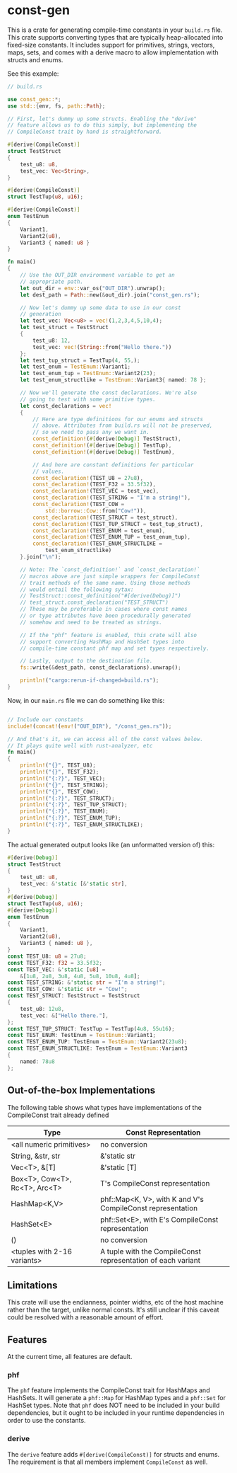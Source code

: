# const-gen

This is a crate for generating compile-time constants in your `build.rs` file. This crate supports converting types that are typically heap-allocated into fixed-size constants. It includes support for primitives, strings, vectors, maps, sets, and comes with a derive macro to allow implementation with structs and enums.

See this example:
```rust
// build.rs

use const_gen::*;
use std::{env, fs, path::Path};

// First, let's dummy up some structs. Enabling the "derive" 
// feature allows us to do this simply, but implementing the
// CompileConst trait by hand is straightforward.

#[derive(CompileConst)]
struct TestStruct
{
    test_u8: u8,
    test_vec: Vec<String>,
}

#[derive(CompileConst)]
struct TestTup(u8, u16);

#[derive(CompileConst)]
enum TestEnum
{
    Variant1,
    Variant2(u8),
    Variant3 { named: u8 }
}

fn main() 
{
    // Use the OUT_DIR environment variable to get an 
    // appropriate path.
    let out_dir = env::var_os("OUT_DIR").unwrap();
    let dest_path = Path::new(&out_dir).join("const_gen.rs");

    // Now let's dummy up some data to use in our const 
    // generation
    let test_vec: Vec<u8> = vec!(1,2,3,4,5,10,4);
    let test_struct = TestStruct
    { 
        test_u8: 12, 
        test_vec: vec!(String::from("Hello there.")) 
    };
    let test_tup_struct = TestTup(4, 55,);
    let test_enum = TestEnum::Variant1;
    let test_enum_tup = TestEnum::Variant2(23);
    let test_enum_structlike = TestEnum::Variant3{ named: 78 };

    // Now we'll generate the const declarations. We're also 
    // going to test with some primitive types. 
    let const_declarations = vec!
    {
        // Here are type definitions for our enums and structs 
        // above. Attributes from build.rs will not be preserved, 
        // so we need to pass any we want in.
        const_definition!(#[derive(Debug)] TestStruct),
        const_definition!(#[derive(Debug)] TestTup),
        const_definition!(#[derive(Debug)] TestEnum),

        // And here are constant definitions for particular 
        // values.
        const_declaration!(TEST_U8 = 27u8),
        const_declaration!(TEST_F32 = 33.5f32),
        const_declaration!(TEST_VEC = test_vec),
        const_declaration!(TEST_STRING = "I'm a string!"),
        const_declaration!(TEST_COW = 
            std::borrow::Cow::from("Cow!")),
        const_declaration!(TEST_STRUCT = test_struct),
        const_declaration!(TEST_TUP_STRUCT = test_tup_struct),
        const_declaration!(TEST_ENUM = test_enum),
        const_declaration!(TEST_ENUM_TUP = test_enum_tup),
        const_declaration!(TEST_ENUM_STRUCTLIKE = 
            test_enum_structlike)
    }.join("\n");

    // Note: The `const_definition!` and `const_declaration!` 
    // macros above are just simple wrappers for CompileConst 
    // trait methods of the same name. Using those methods
    // would entail the following sytax:
    // TestStruct::const_definition("#[derive(Debug)]")
    // test_struct.const_declaration("TEST_STRUCT")
    // These may be preferable in cases where const names
    // or type attributes have been procedurally generated
    // somehow and need to be treated as strings.

    // If the "phf" feature is enabled, this crate will also 
    // support converting HashMap and HashSet types into 
    // compile-time constant phf map and set types respectively.

    // Lastly, output to the destination file.
    fs::write(&dest_path, const_declarations).unwrap();

    println!("cargo:rerun-if-changed=build.rs");
}

```

Now, in our `main.rs` file we can do something like this:

```rust

// Include our constants
include!(concat!(env!("OUT_DIR"), "/const_gen.rs"));

// And that's it, we can access all of the const values below.
// It plays quite well with rust-analyzer, etc
fn main() 
{
    println!("{}", TEST_U8);
    println!("{}", TEST_F32);
    println!("{:?}", TEST_VEC);
    println!("{}", TEST_STRING);
    println!("{}", TEST_COW);
    println!("{:?}", TEST_STRUCT);
    println!("{:?}", TEST_TUP_STRUCT);
    println!("{:?}", TEST_ENUM);
    println!("{:?}", TEST_ENUM_TUP);
    println!("{:?}", TEST_ENUM_STRUCTLIKE);
}
```

The actual generated output looks like (an unformatted version of) this:
```rust
#[derive(Debug)]
struct TestStruct 
{
    test_u8: u8,
    test_vec: &'static [&'static str],
}
#[derive(Debug)]
struct TestTup(u8, u16);
#[derive(Debug)]
enum TestEnum 
{
    Variant1,
    Variant2(u8),
    Variant3 { named: u8 },
}
const TEST_U8: u8 = 27u8;
const TEST_F32: f32 = 33.5f32;
const TEST_VEC: &'static [u8] = 
    &[1u8, 2u8, 3u8, 4u8, 5u8, 10u8, 4u8];
const TEST_STRING: &'static str = "I'm a string!";
const TEST_COW: &'static str = "Cow!";
const TEST_STRUCT: TestStruct = TestStruct 
{
    test_u8: 12u8,
    test_vec: &["Hello there."],
};
const TEST_TUP_STRUCT: TestTup = TestTup(4u8, 55u16);
const TEST_ENUM: TestEnum = TestEnum::Variant1;
const TEST_ENUM_TUP: TestEnum = TestEnum::Variant2(23u8);
const TEST_ENUM_STRUCTLIKE: TestEnum = TestEnum::Variant3
{ 
    named: 78u8
};
```

## Out-of-the-box Implementations

The following table shows what types have implementations of the CompileConst trait already defined

|Type|Const Representation|
--- | --- 
|\<all numeric primitives\>|no conversion|
|String, &str, str|&'static str|
|Vec\<T\>, &[T]|&'static [T]|
|Box\<T\>, Cow\<T\>, Rc\<T\>, Arc\<T\>|T's CompileConst representation|
|HashMap<K,V>|phf::Map\<K, V\>, with K and V's CompileConst representation|
|HashSet\<E\>|phf::Set\<E\>, with E's CompileConst representation|
|()|no conversion|
|\<tuples with 2-16 variants\>|A tuple with the CompileConst representation of each variant|

## Limitations

This crate will use the endianness, pointer widths, etc of the host machine rather than the target, unlike normal consts. It's still unclear if this caveat could be resolved with a reasonable amount of effort.

## Features

At the current time, all features are default. 

### phf
The `phf` feature implements the CompileConst trait for HashMaps and HashSets. It will generate a `phf::Map` for HashMap types and a `phf::Set` for HashSet types. Note that `phf` does NOT need to be included in your build dependencies, but it ought to be included in your runtime dependencies in order to use the constants.

### derive
The `derive` feature adds `#[derive(CompileConst)]` for structs and enums. The requirement is that all members implement `CompileConst` as well.
